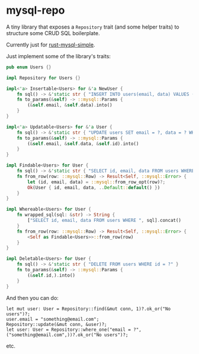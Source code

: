 mysql-repo
==========

A tiny library that exposes a `Repository` trait (and some helper traits) to structure some CRUD SQL boilerplate. 

Currently just for [rust-mysql-simple](https://github.com/blackbeam/rust-mysql-simple/).

Just implement some of the library's traits:

```rust
pub enum Users {}

impl Repository for Users {}

impl<'a> Insertable<Users> for &'a NewUser {
    fn sql() -> &'static str { "INSERT INTO users(email, data) VALUES (?, ?)" }
    fn to_params(&self) -> ::mysql::Params {
        (&self.email, &self.data).into()
    }
}

impl<'a> Updatable<Users> for &'a User {
    fn sql() -> &'static str { "UPDATE users SET email = ?, data = ? WHERE id = ?" }
    fn to_params(&self) -> ::mysql::Params {
        (&self.email, &self.data, &self.id).into()
    }
}

impl Findable<Users> for User {
    fn sql() -> &'static str { "SELECT id, email, data FROM users WHERE id = ? LIMIT 1" }
    fn from_row(row: ::mysql::Row) -> Result<Self, ::mysql::Error> {
        let (id, email, data) = ::mysql::from_row_opt(row)?;
        Ok(User { id, email, data, ..Default::default() })
    }
}

impl Whereable<Users> for User {
    fn wrapped_sql(sql: &str) -> String {
        ["SELECT id, email, data FROM users WHERE ", sql].concat()
    }
    fn from_row(row: ::mysql::Row) -> Result<Self, ::mysql::Error> {
        <Self as Findable<Users>>::from_row(row)
    }
}

impl Deletable<Users> for User {
    fn sql() -> &'static str { "DELETE FROM users WHERE id = ?" }
    fn to_params(&self) -> ::mysql::Params {
        (&self.id,).into()
    }
}
```

And then you can do:

    let mut user: User = Repository::find(&mut conn, 1)?.ok_or("No users")?;    
    user.email = "something@email.com";
    Repository::update(&mut conn, &user)?;
    let user: User = Repository::where_one("email = ?", ("something@email.com",))?.ok_or("No users")?;

etc.